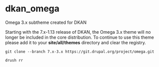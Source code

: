 # dkan_omega
Omega 3.x subtheme created for DKAN

Starting with the 7.x-1.13 release of DKAN, the Omega 3.x theme will no longer be included in the core distribution. 
To continue to use this theme please add it to your **site/all/themes** directory and clear the registry. 

`git clone --branch 7.x-3.x https://git.drupal.org/project/omega.git`

`drush rr`
